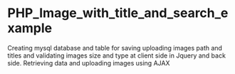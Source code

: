 # PHP_Image_with_title_and_search_example
 Creating mysql database and table for saving uploading images path and titles and validating images size and type at client side in Jquery and back side. Retrieving data and uploading images using AJAX
